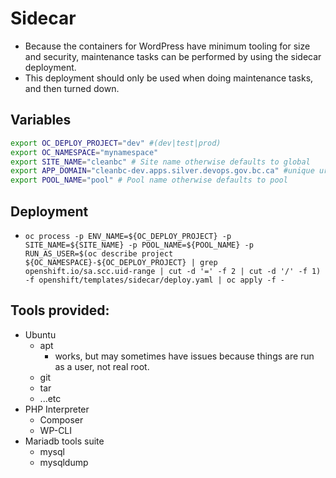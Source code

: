 # Sidecar

* Because the containers for WordPress have minimum tooling for size and security, maintenance tasks can be performed by using the sidecar deployment.
* This deployment should only be used when doing maintenance tasks, and then turned down.

## Variables
```bash
export OC_DEPLOY_PROJECT="dev" #(dev|test|prod)
export OC_NAMESPACE="mynamespace"
export SITE_NAME="cleanbc" # Site name otherwise defaults to global
export APP_DOMAIN="cleanbc-dev.apps.silver.devops.gov.bc.ca" #unique url
export POOL_NAME="pool" # Pool name otherwise defaults to pool
```

## Deployment
* `oc process -p ENV_NAME=${OC_DEPLOY_PROJECT} -p SITE_NAME=${SITE_NAME} -p POOL_NAME=${POOL_NAME} -p RUN_AS_USER=$(oc describe project ${OC_NAMESPACE}-${OC_DEPLOY_PROJECT} | grep openshift.io/sa.scc.uid-range | cut -d '=' -f 2 | cut -d '/' -f 1) -f openshift/templates/sidecar/deploy.yaml | oc apply -f -`

## Tools provided:
* Ubuntu
  * apt 
    * works, but may sometimes have issues because things are run as a user, not real root.
  * git
  * tar
  * ...etc
* PHP Interpreter
  * Composer
  * WP-CLI
* Mariadb tools suite
  * mysql
  * mysqldump